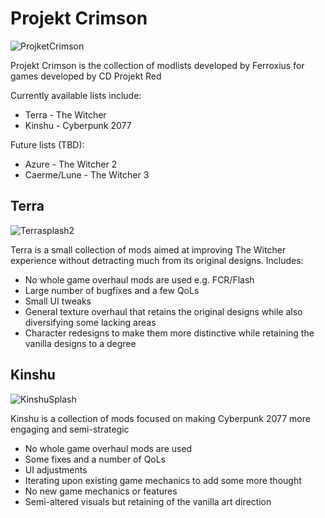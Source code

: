# Projekt Crimson
![ProjketCrimson](https://github.com/Ferroxius/Kinshu/assets/88400328/b0dfdbaf-982c-4d43-b708-a583826771e6)

Projekt Crimson is the collection of modlists developed by Ferroxius for games developed by CD Projekt Red

Currently available lists include:
- Terra - The Witcher
- Kinshu - Cyberpunk 2077

Future lists (TBD):
- Azure - The Witcher 2
- Caerme/Lune - The Witcher 3


## Terra
![Terrasplash2](https://github.com/Ferroxius/Kinshu/assets/88400328/41d3087c-d3a6-4f76-a02f-659f3e8b5913)

Terra is a small collection of mods aimed at improving The Witcher experience without detracting much from its original designs. Includes:
- No whole game overhaul mods are used e.g. FCR/Flash
- Large number of bugfixes and a few QoLs
- Small UI tweaks
- General texture overhaul that retains the original designs while also diversifying some lacking areas
- Character redesigns to make them more distinctive while retaining the vanilla designs to a degree


## Kinshu
![KinshuSplash](https://github.com/Ferroxius/Kinshu/assets/88400328/221eb4bb-fb4d-4a4a-85d4-36b9b552abed)

Kinshu is a collection of mods focused on making Cyberpunk 2077 more engaging and semi-strategic
- No whole game overhaul mods are used
- Some fixes and a number of QoLs
- UI adjustments
- Iterating upon existing game mechanics to add some more thought
- No new game mechanics or features
- Semi-altered visuals but retaining of the vanilla art direction
